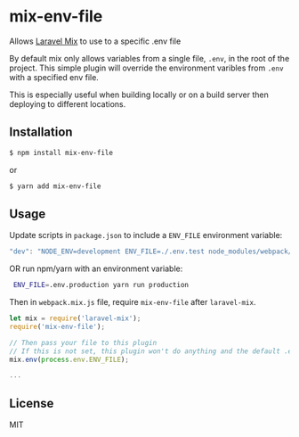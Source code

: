 # mix-env-file
Allows [Laravel Mix](https://github.com/JeffreyWay/laravel-mix) to use to a specific .env file

By default mix only allows variables from a single file, `.env`, in the root of the project.  This simple plugin will override the environment varibles from `.env` with a specified env file.

This is especially useful when building locally or on a build server then deploying to different locations.

## Installation
```bash
$ npm install mix-env-file
```
or
```bash
$ yarn add mix-env-file
```

## Usage
Update scripts in `package.json` to include a `ENV_FILE` environment variable:

```js
"dev": "NODE_ENV=development ENV_FILE=./.env.test node_modules/webpack/bin/webpack.js --progress --hide-modules --config=node_modules/laravel-mix/setup/webpack.config.js",
```

OR run npm/yarn with an environment variable:
```bash
 ENV_FILE=.env.production yarn run production
```

Then in `webpack.mix.js` file, require `mix-env-file` after `laravel-mix`.

```js
let mix = require('laravel-mix');
require('mix-env-file');

// Then pass your file to this plugin
// If this is not set, this plugin won't do anything and the default .env variables will remain
mix.env(process.env.ENV_FILE);

...
```

## License
MIT
